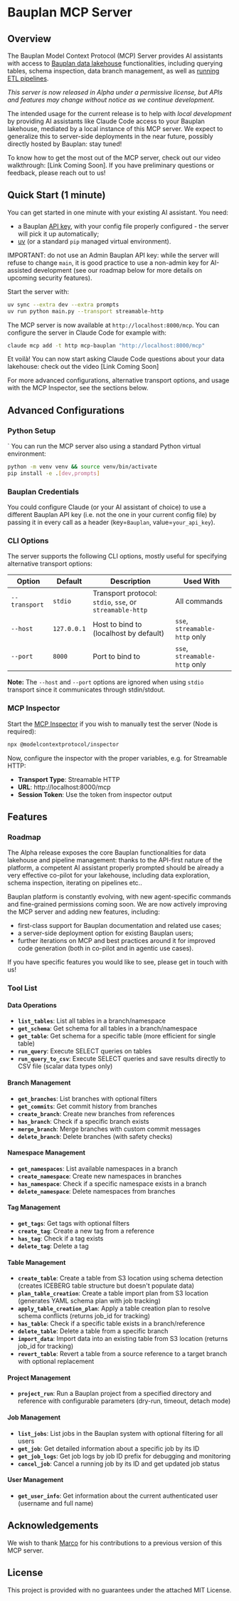 # Bauplan MCP Server

## Overview

The Bauplan Model Context Protocol (MCP) Server provides AI assistants with access to [Bauplan data lakehouse](https://www.bauplanlabs.com/) functionalities, including querying tables, schema inspection, data branch management, as well as [running ETL pipelines](https://docs.bauplanlabs.com/en/latest/).

*This server is now released in Alpha under a permissive license, but APIs and features may change without notice as we continue development.*

The intended usage for the current release is to help with _local development_ by providing AI assistants like Claude Code access to your Bauplan lakehouse, mediated by a local instance of this MCP server. We expect to generalize this to server-side deployments in the near future, possibly directly hosted by Bauplan: stay tuned! 

To know how to get the most out of the MCP server, check out our video walkthrough: [Link Coming Soon]. If you have preliminary questions or feedback, please reach out to us!

## Quick Start (1 minute)

You can get started in one minute with your existing AI assistant. You need:

* a Bauplan [API key](https://app.bauplanlabs.com/sign-up), with your config file properly configured - the server will pick it up automatically;
* [uv](https://docs.astral.sh/uv/guides/install-python/) (or a standard `pip` managed virtual environment).

IMPORTANT: do not use an Admin Bauplan API key: while the server will refuse to change `main`, it is good practice to use a non-admin key for AI-assisted development (see our roadmap below for more details on upcoming security features).

Start the server with:

```bash
uv sync --extra dev --extra prompts
uv run python main.py --transport streamable-http
```

The MCP server is now available at `http://localhost:8000/mcp`. You can configure the server in Claude Code for example with:

```bash
claude mcp add -t http mcp-bauplan "http://localhost:8000/mcp" 
```

Et voilà! You can now start asking Claude Code questions about your data lakehouse: check out the video [Link Coming Soon]

For more advanced configurations, alternative transport options, and usage with the MCP Inspector, see the sections below.

## Advanced Configurations

### Python Setup
`
You can run the MCP server also using a standard Python virtual environment:

```bash
python -m venv venv && source venv/bin/activate
pip install -e .[dev,prompts]
```

### Bauplan Credentials

You could configure Claude (or your AI assistant of choice) to use a different Bauplan API key (i.e. not the one in your current config file) by passing it in every call as a header (key=`Bauplan`, value=`your_api_key`).

### CLI Options

The server supports the following CLI options, mostly useful for specifying alternative transport options:

| Option | Default | Description | Used With |
|--------|---------|-------------|-----------|
| `--transport` | `stdio` | Transport protocol: `stdio`, `sse`, or `streamable-http` | All commands |
| `--host` | `127.0.0.1` | Host to bind to (localhost by default) | `sse`, `streamable-http` only |
| `--port` | `8000` | Port to bind to | `sse`, `streamable-http` only |


**Note:** The `--host` and `--port` options are ignored when using `stdio` transport since it communicates through stdin/stdout.

### MCP Inspector

Start the [MCP Inspector](https://github.com/modelcontextprotocol/inspector) if you wish to manually test the server (Node is required):

```bash
npx @modelcontextprotocol/inspector
```

Now, configure the inspector with the proper variables, e.g. for Streamable HTTP:

- **Transport Type**: Streamable HTTP
- **URL**: http://localhost:8000/mcp
- **Session Token**: Use the token from inspector output

## Features

### Roadmap

The Alpha release exposes the core Bauplan functionalities for data lakehouse and pipeline management: thanks to the API-first nature of the platform, a competent AI assistant properly prompted should be already a very effective co-pilot for your lakehouse, including data exploration, schema inspection, iterating on pipelines etc.. 

Bauplan platform is constantly evolving, with new agent-specific commands and fine-grained permissions coming soon. We are now actively improving the MCP server and adding new features, including:

* first-class support for Bauplan documentation and related use cases;
* a server-side deployment option for existing Bauplan users;
* further iterations on MCP and best practices around it for improved code generation (both in co-pilot and in agentic use cases).

If you have specific features you would like to see, please get in touch with us!

### Tool List

#### Data Operations
- **`list_tables`**: List all tables in a branch/namespace
- **`get_schema`**: Get schema for all tables in a branch/namespace
- **`get_table`**: Get schema for a specific table (more efficient for single table)
- **`run_query`**: Execute SELECT queries on tables
- **`run_query_to_csv`**: Execute SELECT queries and save results directly to CSV file (scalar data types only)

#### Branch Management  
- **`get_branches`**: List branches with optional filters
- **`get_commits`**: Get commit history from branches
- **`create_branch`**: Create new branches from references
- **`has_branch`**: Check if a specific branch exists
- **`merge_branch`**: Merge branches with custom commit messages
- **`delete_branch`**: Delete branches (with safety checks)

#### Namespace Management
- **`get_namespaces`**: List available namespaces in a branch
- **`create_namespace`**: Create new namespaces in branches
- **`has_namespace`**: Check if a specific namespace exists in a branch
- **`delete_namespace`**: Delete namespaces from branches

#### Tag Management
- **`get_tags`**: Get tags with optional filters
- **`create_tag`**: Create a new tag from a reference
- **`has_tag`**: Check if a tag exists
- **`delete_tag`**: Delete a tag 

#### Table Management
- **`create_table`**: Create a table from S3 location using schema detection (creates ICEBERG table structure but doesn't populate data)
- **`plan_table_creation`**: Create a table import plan from S3 location (generates YAML schema plan with job tracking)
- **`apply_table_creation_plan`**: Apply a table creation plan to resolve schema conflicts (returns job_id for tracking)
- **`has_table`**: Check if a specific table exists in a branch/reference
- **`delete_table`**: Delete a table from a specific branch
- **`import_data`**: Import data into an existing table from S3 location (returns job_id for tracking)
- **`revert_table`**: Revert a table from a source reference to a target branch with optional replacement

#### Project Management
- **`project_run`**: Run a Bauplan project from a specified directory and reference with configurable parameters (dry-run, timeout, detach mode)

#### Job Management
- **`list_jobs`**: List jobs in the Bauplan system with optional filtering for all users
- **`get_job`**: Get detailed information about a specific job by its ID
- **`get_job_logs`**: Get job logs by job ID prefix for debugging and monitoring
- **`cancel_job`**: Cancel a running job by its ID and get updated job status

#### User Management
- **`get_user_info`**: Get information about the current authenticated user (username and full name)

## Acknowledgements

We wish to thank [Marco](https://github.com/marcoeg) for his contributions to a previous version of this MCP server.

## License
This project is provided with no guarantees under the attached MIT License.
